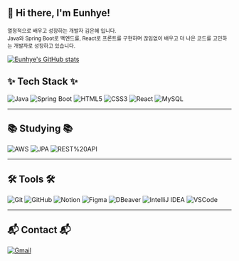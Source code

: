 ## 👋 Hi there, I'm Eunhye!

<small>
열정적으로 배우고 성장하는 개발자 김은혜 입니다. <br/>
Java와 Spring Boot로 백엔드를, React로 프론트를 구현하며
끊임없이 배우고 더 나은 코드를 고민하는 개발자로 성장하고 있습니다.
</small>

[![Eunhye's GitHub stats](https://github-readme-stats.vercel.app/api?username=eunhyeub&show_icons=true&include_all_commits=true&count_private=true&theme=tokyonight)](https://github.com/anuraghazra/github-readme-stats)

## ✨ Tech Stack ✨
![Java](https://img.shields.io/badge/Java-007396?style=for-the-badge&logo=openjdk&logoColor=white)
![Spring Boot](https://img.shields.io/badge/SpringBoot-6DB33F?style=for-the-badge&logo=springboot&logoColor=white)
![HTML5](https://img.shields.io/badge/HTML5-E34F26?style=for-the-badge&logo=html5&logoColor=white)
![CSS3](https://img.shields.io/badge/CSS3-1572B6?style=for-the-badge&logo=css3&logoColor=white)
![React](https://img.shields.io/badge/React-61DAFB?style=for-the-badge&logo=react&logoColor=black)
![MySQL](https://img.shields.io/badge/MySQL-4479A1?style=for-the-badge&logo=mysql&logoColor=white)

---

## 📚 Studying 📚
![AWS](https://img.shields.io/badge/AWS-232F3E?style=for-the-badge&logo=amazon-aws&logoColor=white)
![JPA](https://img.shields.io/badge/JPA-59666C?style=for-the-badge&logoColor=white)
![REST%20API](https://img.shields.io/badge/REST%20API-005571?style=for-the-badge&logo=postman&logoColor=white)

---

## 🛠 Tools 🛠
![Git](https://img.shields.io/badge/Git-F05032?style=for-the-badge&logo=git&logoColor=white)
![GitHub](https://img.shields.io/badge/GitHub-181717?style=for-the-badge&logo=github&logoColor=white)
![Notion](https://img.shields.io/badge/Notion-000000?style=for-the-badge&logo=notion&logoColor=white)
![Figma](https://img.shields.io/badge/Figma-F24E1E?style=for-the-badge&logo=figma&logoColor=white)
![DBeaver](https://img.shields.io/badge/DBeaver-372923?style=for-the-badge&logo=databricks&logoColor=white)
![IntelliJ IDEA](https://img.shields.io/badge/IntelliJ%20IDEA-000000?style=for-the-badge&logo=intellijidea&logoColor=white)
![VSCode](https://img.shields.io/badge/VS%20Code-007ACC?style=for-the-badge&logo=visualstudiocode&logoColor=white)

---

## 📬 Contact 📬
[![Gmail](https://img.shields.io/badge/dmsgprla55@naver.com-D14836?style=for-the-badge&logo=gmail&logoColor=white)](mailto:dmsgprla55@naver.com)
